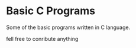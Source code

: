# Basic C Programs
Some of the basic programs written in C language.

fell free to conribute anything

